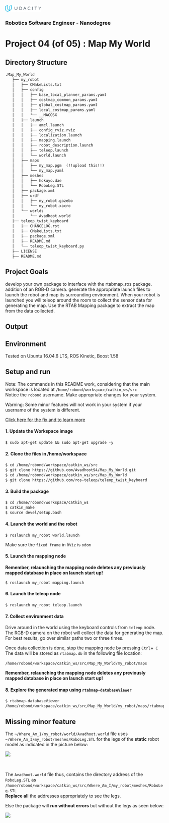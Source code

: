 <img src="udacity_banner.jpg" height ="20">

### Robotics Software Engineer - Nanodegree

# Project 04 (of 05) : Map My World
## Directory Structure
```
.Map_My_World
   ├── my_robot
   │   ├── CMakeLists.txt
   │   ├── config
   │   │   ├── base_local_planner_params.yaml
   │   │   ├── costmap_common_params.yaml
   │   │   ├── global_costmap_params.yaml
   │   │   ├── local_costmap_params.yaml
   │   │   └── __MACOSX
   │   ├── launch
   │   │   ├── amcl.launch
   │   │   ├── config_rviz.rviz
   │   │   ├── localization.launch
   │   │   ├── mapping.launch
   │   │   ├── robot_description.launch
   │   │   ├── teleop.launch
   │   │   └── world.launch
   │   ├── maps
   │   │   ├── my_map.pgm  (!!upload this!!)
   │   │   └── my_map.yaml
   │   ├── meshes
   │   │   ├── hokuyo.dae
   │   │   └── RoboLeg.STL
   │   ├── package.xml
   │   ├── urdf
   │   │   ├── my_robot.gazebo
   │   │   └── my_robot.xacro
   │   └── worlds
   │       └── Avadhoot.world
   ├── teleop_twist_keyboard
   │   ├── CHANGELOG.rst
   │   ├── CMakeLists.txt
   │   ├── package.xml
   │   ├── README.md
   │   └── teleop_twist_keyboard.py
   ├── LICENSE
   ├── README.md
```  

## Project Goals
develop your own package to interface with the rtabmap_ros package.
addition of an RGB-D camera.
generate the appropriate launch files to launch the robot and map its surrounding environment.
When your robot is launched you will teleop around the room to collect the sensor data for generating the map.
Use the RTAB Mapping package to extract the map from the data collected.

## Output


## Environment
Tested on Ubuntu 16.04.6 LTS, ROS Kinetic, Boost 1.58

## Setup and run
Note: The commands in this README work, considering that the main workspace is located at ```/home/robond/workspace/catkin_ws/src```      
      Notice the ```robond``` username. Make appropriate changes for your system.
      
Warning: Some minor features will not work in your system if your username of the system is different.

[Click here for the fix and to learn more](#Missing-minor-feature)
#### 1. Update the Workspace image
```
$ sudo apt-get update && sudo apt-get upgrade -y 
```

#### 2. Clone the files in /home/workspace
```
$ cd /home/robond/workspace/catkin_ws/src
$ git clone https://github.com/Avadhoot94/Map_My_World.git
$ cd /home/robond/workspace/catkin_ws/src/Map_My_World
$ git clone https://github.com/ros-teleop/teleop_twist_keyboard
```
#### 3. Build the package
```
$ cd /home/robond/workspace/catkin_ws
$ catkin_make
$ source devel/setup.bash
````
#### 4. Launch the world and the robot
```
$ roslaunch my_robot world.launch
```
Make sure the ```fixed frame``` in ```RViz``` is ```odom```

#### 5. Launch the mapping node
**Remember, relaunching the mapping node deletes any previously mapped database in place on launch start up!**
```
$ roslaunch my_robot mapping.launch
```
#### 6. Launch the teleop node
```
$ roslaunch my_robot teleop.launch
```
#### 7. Collect environment data
Drive around in the world using the keyboard controls from ```teleop``` node.
The RGB-D camera on the robot will collect the data for generating the map.
For best results, go over similar paths two or three times.

Once data collection is done, stop the mapping node by pressing ```Ctrl```+``` C```
The data will be stored as ```rtabmap.db``` in the following file location:

```/home/robond/workspace/catkin_ws/src/Map_My_World/my_robot/maps```

**Remember, relaunching the mapping node deletes any previously mapped database in place on launch start up!**

#### 8. Explore the generated map using ```rtabmap-databaseViewer```
```
$ rtabmap-databaseViewer /home/robond/workspace/catkin_ws/src/Map_My_World/my_robot/maps/rtabmap.db
```



## Missing minor feature
The ```~/Where_Am_I/my_robot/world/Avadhoot.world``` file uses ```~/Where_Am_I/my_robot/meshes/RoboLeg.STL``` for the legs of the **static** robot model as indicated in the picture below:

<img src="output/Reference_roboleg.PNG" width="500" >

<p>&nbsp;</p>

The ```Avadhoot.world``` file thus, contains the directory address of the ```RoboLeg.STL``` as ```/home/robond/workspace/catkin_ws/src/Where_Am_I/my_robot/meshes/RoboLeg.STL```<br/> **Replace all** the addresses appropriately to see the legs. 

Else the package will **run without errors** but without the legs as seen below:

<img src="output/Reference_roboleg_error.PNG" width="500" >
